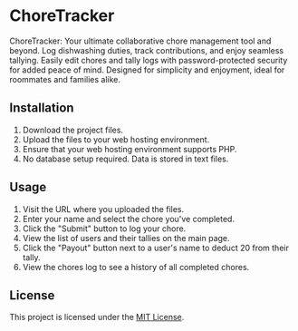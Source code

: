 # ChoreTracker
ChoreTracker: Your ultimate collaborative chore management tool and beyond. Log dishwashing duties, track contributions, and enjoy seamless tallying. Easily edit chores and tally logs with password-protected security for added peace of mind. Designed for simplicity and enjoyment, ideal for roommates and families alike.

## Installation

1. Download the project files.
2. Upload the files to your web hosting environment.
3. Ensure that your web hosting environment supports PHP.
4. No database setup required. Data is stored in text files.

## Usage

1. Visit the URL where you uploaded the files.
2. Enter your name and select the chore you've completed.
3. Click the "Submit" button to log your chore.
4. View the list of users and their tallies on the main page.
5. Click the "Payout" button next to a user's name to deduct 20 from their tally.
6. View the chores log to see a history of all completed chores.

## License

This project is licensed under the [MIT License](LICENSE).
